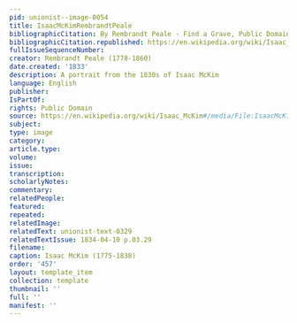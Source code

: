 ```yaml
---
pid: unionist--image-0054
title: IsaacMcKimRembrandtPeale
bibliographicCitation: By Rembrandt Peale - Find a Grave, Public Domain, https://commons.wikimedia.org/w/index.php?curid=23184516
bibliographicCitation.republished: https://en.wikipedia.org/wiki/Isaac_McKim#/media/File:IsaacMcKim.jpg
fullIssueSequenceNumber: 
creator: Rembrandt Peale (1778-1860)
date.created: '1833'
description: A portrait from the 1830s of Isaac McKim
language: English
publisher: 
IsPartOf: 
rights: Public Domain
source: https://en.wikipedia.org/wiki/Isaac_McKim#/media/File:IsaacMcKim.jpg
subject: 
type: image
category: 
article.type: 
volume: 
issue: 
transcription: 
scholarlyNotes: 
commentary: 
relatedPeople: 
featured: 
repeated: 
relatedImage: 
relatedText: unionist-text-0329
relatedTextIssue: 1834-04-10 p.03.29
filename: 
caption: Isaac McKim (1775-1838)
order: '457'
layout: template_item
collection: template
thumbnail: ''
full: ''
manifest: ''
---
```

